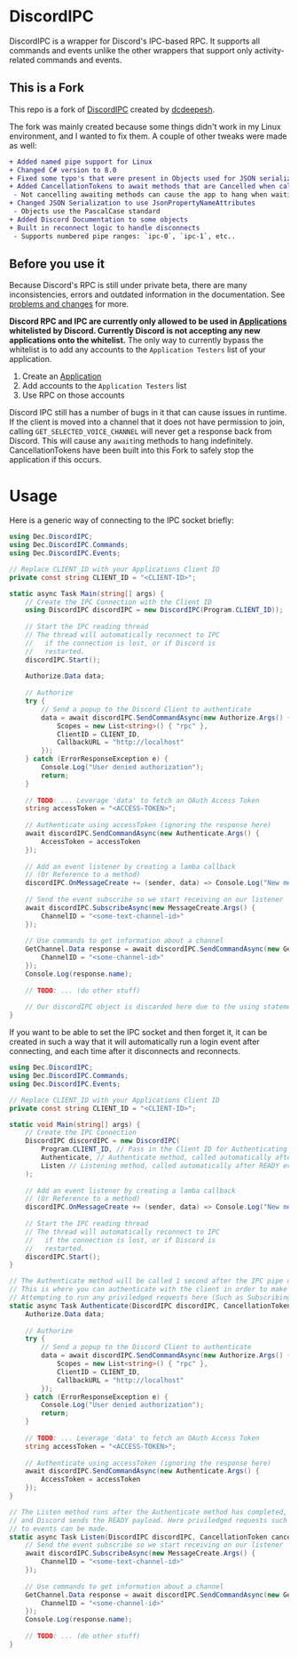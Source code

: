 # DiscordIPC
DiscordIPC is a wrapper for Discord's IPC-based RPC. It supports all commands and events unlike the other wrappers that support only activity-related commands and events.

## This is a Fork
This repo is a fork of [DiscordIPC](https://www.github.com/dcdeepesh/DiscordIPC) created by [dcdeepesh](https://www.github.com/dcdeepesh).

The fork was mainly created because some things didn't work in my Linux environment, and I wanted to fix them. A couple of other tweaks were made as well:

```diff
+ Added named pipe support for Linux
+ Changed C# version to 8.0
+ Fixed some typo's that were present in Objects used for JSON serialization
+ Added CancellationTokens to await methods that are Cancelled when calling .Dispose() on the IPC Client
 - Not cancelling awaiting methods can cause the app to hang when waiting for ipc messages
+ Changed JSON Serialization to use JsonPropertyNameAttributes
 - Objects use the PascalCase standard
+ Added Discord Documentation to some objects
+ Built in reconnect logic to handle disconnects
 - Supports numbered pipe ranges: `ipc-0`, `ipc-1`, etc..
```

## Before you use it
Because Discord's RPC is still under private beta, there are many inconsistencies, errors and outdated information in the documentation. See [problems and changes](#problems-and-changes) for more.

**Discord RPC and IPC are currently only allowed to be used in [Applications](https://discord.com/developers/applications) whitelisted by Discord. Currently Discord is not accepting any new applications onto the whitelist.** The only way to currently bypass the whitelist is to add any accounts to the `Application Testers` list of your application.
1) Create an [Application](https://discord.com/developers/applications)
2) Add accounts to the `Application Testers` list
3) Use RPC on those accounts

Discord IPC still has a number of bugs in it that can cause issues in runtime. If the client is moved into a channel that it does not have permission to join, calling `GET_SELECTED_VOICE_CHANNEL` will never get a response back from Discord. This will cause any `await`ing methods to hang indefinitely. CancellationTokens have been built into this Fork to safely stop the application if this occurs.

# Usage
Here is a generic way of connecting to the IPC socket briefly:
```c#
using Dec.DiscordIPC;
using Dec.DiscordIPC.Commands;
using Dec.DiscordIPC.Events;

// Replace CLIENT_ID with your Applications Client ID
private const string CLIENT_ID = "<CLIENT-ID>";

static async Task Main(string[] args) {
    // Create the IPC Connection with the Client ID
    using DiscordIPC discordIPC = new DiscordIPC(Program.CLIENT_ID));
    
    // Start the IPC reading thread
    // The thread will automatically reconnect to IPC
    //   if the connection is lost, or if Discord is
    //   restarted.
    discordIPC.Start();
    
    Authorize.Data data;
    
    // Authorize
    try {
        // Send a popup to the Discord Client to authenticate
        data = await discordIPC.SendCommandAsync(new Authorize.Args() {
            Scopes = new List<string>() { "rpc" },
            ClientID = CLIENT_ID,
            CallbackURL = "http://localhost"
        });
    } catch (ErrorResponseException e) {
        Console.Log("User denied authorization");
        return;
    }
    
    // TODO: ... Leverage 'data' to fetch an OAuth Access Token
    string accessToken = "<ACCESS-TOKEN>";
    
    // Authenticate using accessToken (ignoring the response here)
    await discordIPC.SendCommandAsync(new Authenticate.Args() {
        AccessToken = accessToken
    });
    
    // Add an event listener by creating a lamba callback
    // (Or Reference to a method)
    discordIPC.OnMessageCreate += (sender, data) => Console.Log("New message!");
    
    // Send the event subscribe so we start receiving on our listener
    await discordIPC.SubscribeAsync(new MessageCreate.Args() {
        ChannelID = "<some-text-channel-id>"
    });
    
    // Use commands to get information about a channel
    GetChannel.Data response = await discordIPC.SendCommandAsync(new GetChannel.Args() {
        ChannelID = "<some-channel-id>"
    });
    Console.Log(response.name);
    
    // TODO: ... (do other stuff)
    
    // Our discordIPC object is discarded here due to the using statement
}
```

If you want to be able to set the IPC socket and then forget it, it can be created in such a way that it will automatically run a login event after connecting, and each time after it disconnects and reconnects.

```c#
using Dec.DiscordIPC;
using Dec.DiscordIPC.Commands;
using Dec.DiscordIPC.Events;

// Replace CLIENT_ID with your Applications Client ID
private const string CLIENT_ID = "<CLIENT-ID>";

static void Main(string[] args) {
    // Create the IPC Connection
    DiscordIPC discordIPC = new DiscordIPC(
        Program.CLIENT_ID, // Pass in the Client ID for Authenticating
        Authenticate, // Authenticate method, called automatically after connecting
        Listen // Listening method, called automatically after READY event received
    );
    
    // Add an event listener by creating a lamba callback
    // (Or Reference to a method)
    discordIPC.OnMessageCreate += (sender, data) => Console.Log("New message!");
    
    // Start the IPC reading thread
    // The thread will automatically reconnect to IPC
    //   if the connection is lost, or if Discord is
    //   restarted.
    discordIPC.Start();
}

// The Authenticate method will be called 1 second after the IPC pipe opens
// This is where you can authenticate with the client in order to make priviledged requests
// Attempting to run any priviledged requests here (Such as Subscribing to Events) will hang
static async Task Authenticate(DiscordIPC discordIPC, CancellationToken cancellationToken) {
    Authorize.Data data;
    
    // Authorize
    try {
        // Send a popup to the Discord Client to authenticate
        data = await discordIPC.SendCommandAsync(new Authorize.Args() {
            Scopes = new List<string>() { "rpc" },
            ClientID = CLIENT_ID,
            CallbackURL = "http://localhost"
        });
    } catch (ErrorResponseException e) {
        Console.Log("User denied authorization");
        return;
    }
    
    // TODO: ... Leverage 'data' to fetch an OAuth Access Token
    string accessToken = "<ACCESS-TOKEN>";
    
    // Authenticate using accessToken (ignoring the response here)
    await discordIPC.SendCommandAsync(new Authenticate.Args() {
        AccessToken = accessToken
    });
}

// The Listen method runs after the Authenticate method has completed,
// and Discord sends the READY payload. Here priviledged requests such as subscribing
// to events can be made.
static async Task Listen(DiscordIPC discordIPC, CancellationToken cancellationToken) {
    // Send the event subscribe so we start receiving on our listener
    await discordIPC.SubscribeAsync(new MessageCreate.Args() {
        ChannelID = "<some-text-channel-id>"
    });
    
    // Use commands to get information about a channel
    GetChannel.Data response = await discordIPC.SendCommandAsync(new GetChannel.Args() {
        ChannelID = "<some-channel-id>"
    });
    Console.Log(response.name);
    
    // TODO: ... (do other stuff)
}
```